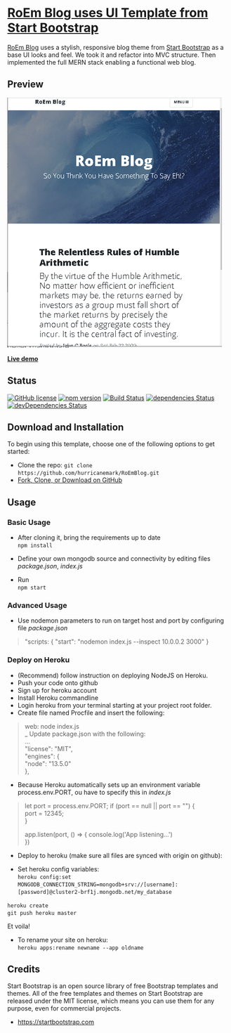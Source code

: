 # [RoEm Blog uses UI Template from Start Bootstrap ](https://github.com/hurricanemark/RoEmBlog)

[RoEm Blog](https://github.com/hurricanemark/RoEmBlog) uses a stylish, responsive blog theme from [Start Bootstrap](https://startbootstrap.com/template-overviews/clean-blog/) as a base UI looks and feel. We took it and refactor into MVC structure.  Then implemented the full MERN stack enabling a functional web blog.  

## Preview  

![RoEm Blog Preview](https://github.com/hurricanemark/RoEmBlog/blob/master/public/img/Index.PNG)

**[Live demo](https://roemblog.herokuapp.com/)**

## Status  

[![GitHub license](https://img.shields.io/badge/license-MIT-blue.svg)](https://raw.githubusercontent.com/BlackrockDigital/startbootstrap-clean-blog/master/LICENSE)
[![npm version](https://img.shields.io/npm/v/startbootstrap-clean-blog.svg)](https://www.npmjs.com/package/startbootstrap-clean-blog)
[![Build Status](https://travis-ci.org/BlackrockDigital/startbootstrap-clean-blog.svg?branch=master)](https://travis-ci.org/BlackrockDigital/startbootstrap-clean-blog)
[![dependencies Status](https://david-dm.org/BlackrockDigital/startbootstrap-clean-blog/status.svg)](https://david-dm.org/BlackrockDigital/startbootstrap-clean-blog)
[![devDependencies Status](https://david-dm.org/BlackrockDigital/startbootstrap-clean-blog/dev-status.svg)](https://david-dm.org/BlackrockDigital/startbootstrap-clean-blog?type=dev)

## Download and Installation

To begin using this template, choose one of the following options to get started:
* Clone the repo: `git clone https://github.com/hurricanemark/RoEmBlog.git`
* [Fork, Clone, or Download on GitHub](https://github.com/hurricanemark/RoEmBlog.git)

## Usage

### Basic Usage

- After cloning it, bring the requirements up to date  
`npm install`  

- Define your own mongodb source and connectivity by editing files *package.json*, *index.js*  
- Run  
`npm start`  

### Advanced Usage

- Use nodemon parameters to run on target host and port by configuring file *package.json*  
> "scripts: {
> 	"start": "nodemon index.js --inspect 10.0.0.2 3000"
> }


### Deploy on Heroku  
- (Recommend) follow instruction on deploying NodeJS on Heroku.  
- Push your code onto github
- Sign up for heroku account  
- Install Heroku commandline  
- Login heroku from your terminal starting at your project root folder.  
- Create file named Procfile and insert the following:
> web: node index.js  
_ Update package.json with the following:  
> ...  
> "license": "MIT",  
> "engines": {  
>    "node": "13.5.0"    
> },  
- Because Heroku automatically sets up an environment variable process.env.PORT, ou have to specify this in *index.js*  
> let port = process.env.PORT;
> if (port == null || port == "") {  
>    port = 12345;  
> }
>
> app.listen(port, () => {
>    console.log('App listening...')  
>  })    

- Deploy to heroku (make sure all files are synced with origin on github):  
+ Set heroku config variables:  
`heroku config:set MONGODB_CONNECTION_STRING=mongodb+srv://[username]:[password]@cluster2-brf1j.mongodb.net/my_database`  

`heroku create`  
`git push heroku master`  

Et voila!  

- To rename your site on heroku:  
`heroku apps:rename newname --app oldname`  


## Credits

Start Bootstrap is an open source library of free Bootstrap templates and themes. All of the free templates and themes on Start Bootstrap are released under the MIT license, which means you can use them for any purpose, even for commercial projects.

* https://startbootstrap.com  